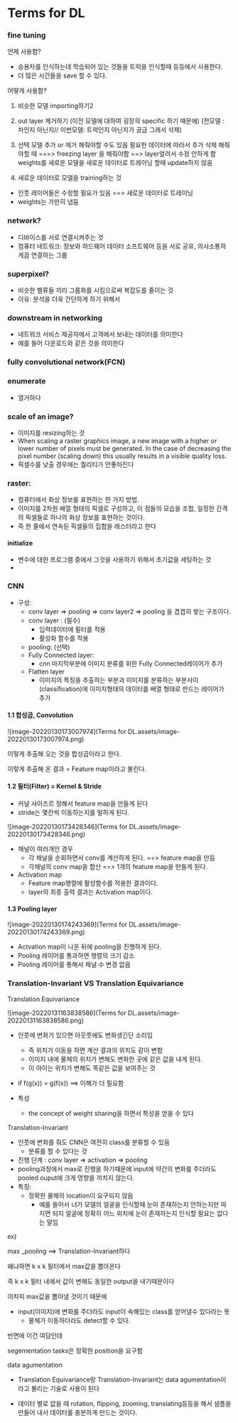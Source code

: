 # Terms for DL

### fine tuning

언제 사용함?

- 승용차를 인식하는데 학습되어 있는 것들을 트럭을 인식할때 등등에서 사용한다.
- 더 많은 시간들을 save 할 수 있다.

어떻게 사용함?

1. 비슷한 모델 importing하기2
   
2. out layer 제거하기 (이전 모델에 대하여 굉장히 specific 하기 때문에)
   (전모델 : 차인지 아닌지// 이번모델: 트럭인지 아닌지가 궁금 그래서 삭제)
3. 선택
   모델 추가 or 제거 해줘야할 수도 있음
   필요한 데이터에 따라서 추가 삭제 해줘야할 때 
   ===> freezing layer 을 해줘야함 ==> layer얼려서 수정 안하게 함
   weights를 새로운 모델을 새로운 데이터로 트레이닝 할때 update하지 않음
4. 새로운 데이터로 모델을 training하는 것

- 인풋 레이어들은 수정할 필요가 있음 ==> 새로운 데이터로 트레이닝
- weights는 가만히 냅둠



### network?

- 디바이스를 서로 연결시켜주는 것
- 컴퓨터 네트워크: 정보와 하드웨어 데이터 소프트웨어 등을 서로 공유, 의사소통하게끔 연결하는 그룹



### superpixel?

- 비슷한 벨류들 끼리 그룹화를 시킴으로써 복잡도를 줄이는 것
- 이유: 분석을 더욱 간단하게 하기 위해서



### downstream in networking

- 네트워크 서비스 제공자에서 고객에서 보내는 데이터를 의미한다
- 예를 들어 다운로드와 같은 것을 의미한다



### fully convolutional network(FCN)



### enumerate

- 열거하다



### scale of an image?

- 이미지를 resizing하는 것
- When scaling a raster graphics image, a new image with a higher or lower number of pixels must be generated. In the case of decreasing the pixel number (scaling down) this usually results in a visible quality loss.
- 픽셀수를 낮출 경우에는 퀄리티가 안좋아진다



###  raster:

- 컴퓨터에서 화상 정보를 표현하는 한 가지 방법. 
- 이미지를 2차원 배열 형태의 픽셀로 구성하고, 이 점들의 모습을 조합, 일정한 간격의 픽셀들로 하나의 화상 정보를 표현하는 것이다.
- 즉 한 줄에서 연속된 픽셀들의 집합을 래스터라고 한다



#### initialize

- 변수에 대한 프로그램 중에서 그것을 사용하기 위해서 초기값을 세팅하는 것
- 



### CNN

- 구성:
  - conv layer => pooling => conv layer2 => pooling 을 겹겹히 쌓는 구조이다.
  - conv layer :  (필수)
    - 입력데이터에 필터를 적용
    - 활성화 함수를 적용
  - pooling: (선택)
  - Fully Connected layer:
    - cnn 마지막부분에 이미지 분류를 위한 Fully Connected레이어가 추가
  - Flatten layer
    - 이미지의 특징을 추출하는 부분과 이미지를 분류하는 부분사이(classification)에 이미지형태의 데이터를 배열 형태로 만드는 레이어가 추가

#### 1.1 합성곱, Convolution

![image-20220130173007974](Terms for DL.assets/image-20220130173007974.png)

이렇게 추출해 오는 것을 합성곱이라고 한다.

이렇게 추출해 온 결과 = Feature map이라고 불린다.



#### 1.2 필터(Filter) = Kernel & Stride

- 커널 사이즈르 정해서 feature map을 만들게 된다
- stride는 몇칸씩 이동하는지를 말하게 된다.

![image-20220130173428346](Terms for DL.assets/image-20220130173428346.png)

- 채널이 여러개인 경우
  - 각 채널을 순회하면서 conv를 계산하게 된다. ==> feature map을 만듬
  - 각채널의 conv map을 합산 ==> 1개의 feature map을 만들게 된다.
- Activation map
  -  Feature map행렬에 활성함수를 적용한 결과이다. 
  - layer의 최종 출력 결과는 Activation map이다.



#### 1.3 Pooling layer

![image-20220130174243369](Terms for DL.assets/image-20220130174243369.png)

- Actvation map이 나온 뒤에 pooling을 진행하게 된다.
- Pooling 레이어를 통과하면 행렬의 크기 감소
- Pooling 레이어를 통해서 채널 수 변경 없음





### Translation-Invariant VS Translation Equivariance

Translation Equivariance

![image-20220131163838586](Terms for DL.assets/image-20220131163838586.png)

- 인풋에 변화가 있으면 아웃풋에도 변화생긴단 소리임
  - 즉 위치가 이동을 하면 계산 결과의 위치도 같이 변함
  - 이미지 내에 물체의 위치가 변해도 변화한 곳에 같은 값을 내게 된다.
  - 이 아이는 위치가 변해도 똑같은 값을 보여주는 것
- if f(g(x)) = g(f(x))  ==> 이해가 더 필요함

- 특성
  - the concept of weight sharing을 하면서 특성을 얻을 수 있다



Translation-Invariant

- 인풋에 변화를 줘도 CNN은 여전히 class를 분류할 수 있음
  - 분류를 할 수 있다는 것
- 진행 단계 : conv layer => activation => pooling
- pooling과정에서 max로 진행을 하기때문에 input에 약간의 변화를 주더라도 pooled ouput에 크게 영향을 끼치지 않는다. 
- 특징:
  - 정확한 물체의 location이 요구되지 않음
    - 예를 들어서 너가 모델의 얼굴을 인식할때 눈이 존재하는지 안하는지만 따지면 되지 얼굴에 정확히 어느 위치에 눈이 존재하는지 인식할 필요는 없다는 말임

ex)

max _pooling ==> Translation-Invariant하다

왜냐하면   k x k 필터에서 max값을 뽑아온다

즉  k x k 필터 내에서 값이 변해도 동일한 output을 내기때문이다

어차피 max값을 뽑아낼 것이기 때문에

- input(이미지)에 변화를 주더라도 input이 속해있는 class를 얻어낼수 있다라는 뜻
  - 물체가 이동하더라도 detect할 수 있다.



반면에 이건 여담인데

segementation tasks은 정확한 position을 요구함



data agumentation

- Translation Equivariance랑 Translation-Invariant는 data agumentation이라고 불리는 기술로 사용이 된다

- 데이터 별로 없을 때 rotation, flipping, zooming, translating등등을 해서 샘플을 만들어 내서 데이터를 충분하게 만드는 것이다.





















